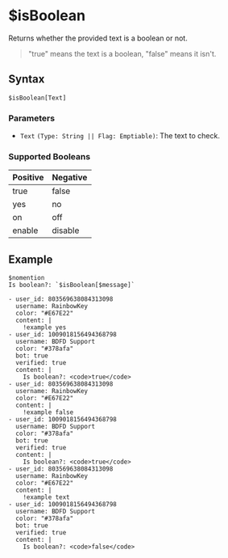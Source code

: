 # $isBoolean
Returns whether the provided text is a boolean or not.

> "true" means the text is a boolean, "false" means it isn't.

## Syntax
```
$isBoolean[Text]
```

### Parameters
- `Text` `(Type: String || Flag: Emptiable)`: The text to check.

### Supported Booleans
Positive | Negative 
-------- | --------
true | false
yes | no
on | off
enable | disable

## Example
```
$nomention
Is boolean?: `$isBoolean[$message]`
```

``` discord yaml
- user_id: 803569638084313098
  username: RainbowKey
  color: "#E67E22"
  content: |
    !example yes
- user_id: 1009018156494368798
  username: BDFD Support
  color: "#378afa"
  bot: true
  verified: true
  content: |
    Is boolean?: <code>true</code>
- user_id: 803569638084313098
  username: RainbowKey
  color: "#E67E22"
  content: |
    !example false
- user_id: 1009018156494368798
  username: BDFD Support
  color: "#378afa"
  bot: true
  verified: true
  content: |
    Is boolean?: <code>true</code>
- user_id: 803569638084313098
  username: RainbowKey
  color: "#E67E22"
  content: |
    !example text
- user_id: 1009018156494368798
  username: BDFD Support
  color: "#378afa"
  bot: true
  verified: true
  content: |
    Is boolean?: <code>false</code>
```
